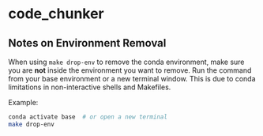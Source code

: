 # code_chunker

## Notes on Environment Removal

When using `make drop-env` to remove the conda environment, make sure you are **not** inside the environment you want to remove. Run the command from your base environment or a new terminal window. This is due to conda limitations in non-interactive shells and Makefiles.

Example:

```zsh
conda activate base  # or open a new terminal
make drop-env
```
